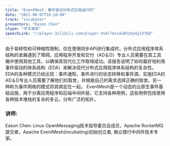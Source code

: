 ```yaml
---
title: "EventMesh：事件驱动分布式应用运行时"
date: "2021-08-07T16:10:00" 
track: "incubator"
presenters: "Eason Chen"
stype: "中文演讲"
speechLink: "//player.bilibili.com/player.html?bvid=BV1Uy4y137EQ"
---
```

由于易碎性和可伸缩性限制，仅在使用同步API进行集成时，分布式应用程序体系结构的发展遇到了障碍。应用程序开发和交付（AD＆D）专业人员需要在其工具箱中使用其他工具，以确保其现代化工作取得成功。该报告说明了如何最好地利用事件驱动的体系结构（EDA）来解决现代分布式应用程序体系结构的复杂性。
EDA的各种模式已经出现：事件通知，事件进行的状态转移和事件源。实施EDA的AD＆D专业人员需要了解他们的取舍，并根据自己的需求选择正确的取舍。另一种称为事件网格的模式将其绑定在一起。
EventMesh是一个动态的云原生事件基础设施，用于分离应用程序和后端中间件层，它支持各种用例，这些用例包括使用各种技术堆栈的复杂的多云，分布广泛的拓扑。
 ### 讲师: 
 Eason Chen: Linux OpenMessaging技术指导委员会成员，Apache RocketMQ提交者，Apache EventMesh(incubating)初始创立者, 微众银行中间件技术专家。
